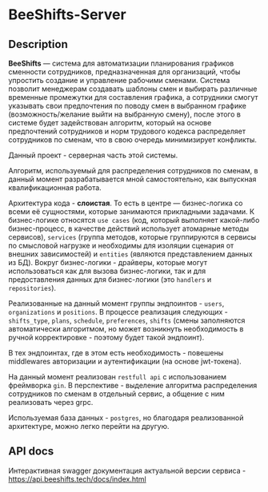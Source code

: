 # BeeShifts-Server
## Description
**BeeShifts** — система для автоматизации планирования графиков сменности сотрудников, предназначенная для организаций, чтобы упростить создание и управление рабочими сменами. Система позволит менеджерам создавать шаблоны смен и выбирать различные временные промежутки для составления графика, а сотрудники смогут указывать свои предпочтения по поводу смен в выбранном графике (возможность/желание выйти на выбранную смену), после этого в системе будет задействован алгоритм, который на основе предпочтений сотрудников и норм трудового кодекса распределяет сотрудников по сменам, что в свою очередь минимизирует конфликты.

Данный проект - серверная часть этой системы.

Алгоритм, используемый для распределения сотрудников по сменам, в данный момент разрабатывается мной самостоятельно, как выпускная квалификационная работа.

Архитектура кода - **слоистая**. То есть в центре — бизнес-логика со всеми её сущностями, которые занимаются прикладными задачами. К бизнес-логике относятся `use cases` (код, который выполняет какой-либо бизнес-процесс, в качестве действий использует атомарные методы сервисов), `services` (группа методов, которые группируются в сервисы по смысловой нагрузке и необходимы для изоляции сценария от внешних зависимостей) и `entities` (являются представлением данных из БД). Вокруг бизнес-логики - драйверы, которые могут использоваться как для вызова бизнес-логики, так и для предоставления данных для бизнес-логики (это `handlers` и `repositories`).

Реализованные на данный момент группы эндпоинтов - `users`, `organizations` и `positions`. В процессе реализация следующих - `shifts_type`, `plans`, `schedule`, `preferences`, `shifts` (смены заполняются автоматически алгоритмом, но может возникнуть необходимость в ручной корректировке - поэтому будет такой эндпоинт).

В тех эндпоинтах, где в этом есть необходимость - повешены middlewares авторизации и аутентификации (на основе jwt-токена).

На данный момент реализован `restfull api` с использованием фреймворка `gin`. В перспективе - выделение алгоритма распределения сотрудников по сменам в отдельный сервис, а общение с ним реализовать через grpc.

Используемая база данных - `postgres`, но благодаря реализованной архитектуре, можно легко перейти на другую.

## API docs
Интерактивная swagger документация актуальной версии сервиса - https://api.beeshifts.tech/docs/index.html